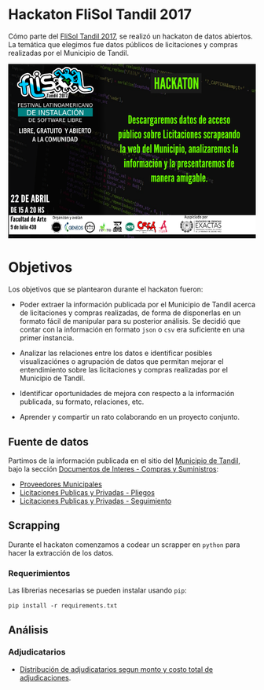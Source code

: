 # Hackaton FliSol Tandil 2017

Cómo parte del [FliSol Tandil 2017](http://flisol.info/FLISOL2017/Argentina/Tandil),
se realizó un hackaton de datos abiertos. La temática que elegimos fue datos públicos
de licitaciones y compras realizadas por el Municipio de Tandil.

![Flyer](hackathon-flisoltandil2017-flyer.png)

# Objetivos

Los objetivos que se plantearon durante el hackaton fueron:

* Poder extraer la información publicada por el Municipio de Tandil acerca de licitaciones
  y compras realizadas, de forma de disponerlas en un formato fácil de manipular para su 
  posterior análisis. Se decidió que contar con la información en formato `json` o
  `csv` era suficiente en una primer instancia.
  
* Analizar las relaciones entre los datos e identificar posibles visualizaciónes o agrupación
  de datos que permitan mejorar el entendimiento sobre las licitaciones y compras realizadas
  por el Municipio de Tandil.
  
* Identificar oportunidades de mejora con respecto a la información publicada, su formato,
  relaciones, etc.

* Aprender y compartir un rato colaborando en un proyecto conjunto. 


## Fuente de datos

Partimos de la información publicada en el sitio del [Municipio de Tandil](http://www.tandil.gov.ar/), bajo la sección 
[Documentos de Interes - Compras y Suministros](http://www.autogestion.tandil.gov.ar/apex/f?p=102:13:::::CAT_DOC:41):

* [Proveedores Municipales](http://www.autogestion.tandil.gov.ar/apex/f?p=102:36::::::)
* [Licitaciones Publicas y Privadas - Pliegos](http://www.autogestion.tandil.gov.ar/apex/f?p=102:24::::::)
* [Licitaciones Publicas y Privadas - Seguimiento](http://www.autogestion.tandil.gov.ar/apex/f?p=102:27::::::)

## Scrapping

Durante el hackaton comenzamos a codear un scrapper en `python` para hacer la extracción de los
datos.

### Requerimientos

Las librerias necesarias se pueden instalar usando `pip`:

    pip install -r requirements.txt


## Análisis

### Adjudicatarios

* [Distribución de adjudicatarios segun monto y costo total de adjudicaciones](https://cdn.rawgit.com/TandilSec/hackathon-flisol2017/abf80741/adjudicatarios.html).
